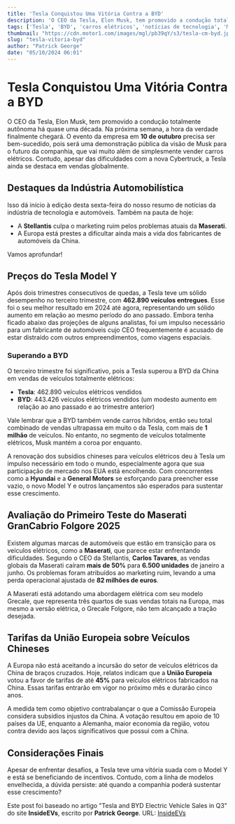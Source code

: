 ```yaml
---
title: 'Tesla Conquistou Uma Vitória Contra a BYD'
description: 'O CEO da Tesla, Elon Musk, tem promovido a condução totalmente autônoma e a empresa alcançou resultados significativos no terceiro trimestre de 2024, superando a BYD em vendas de veículos elétricos.'
tags: ['Tesla', 'BYD', 'carros elétricos', 'notícias de tecnologia', 'Maserati']
thumbnail: "https://cdn.motor1.com/images/mgl/pb39qY/s3/tesla-cm-byd.jpg"
slug: "tesla-vitoria-byd"
author: "Patrick George"
date: "05/10/2024 06:01"
---
```


# Tesla Conquistou Uma Vitória Contra a BYD

O CEO da Tesla, Elon Musk, tem promovido a condução totalmente autônoma há quase uma década. Na próxima semana, a hora da verdade finalmente chegará. O evento da empresa em **10 de outubro** precisa ser bem-sucedido, pois será uma demonstração pública da visão de Musk para o futuro da companhia, que vai muito além de simplesmente vender carros elétricos. Contudo, apesar das dificuldades com a nova Cybertruck, a Tesla ainda se destaca em vendas globalmente.

## Destaques da Indústria Automobilística

Isso dá início à edição desta sexta-feira do nosso resumo de notícias da indústria de tecnologia e automóveis. Também na pauta de hoje:
  - A **Stellantis** culpa o marketing ruim pelos problemas atuais da **Maserati**.
  - A Europa está prestes a dificultar ainda mais a vida dos fabricantes de automóveis da China.

Vamos aprofundar!

## Preços do Tesla Model Y

Após dois trimestres consecutivos de quedas, a Tesla teve um sólido desempenho no terceiro trimestre, com **462.890 veículos entregues**. Esse foi o seu melhor resultado em 2024 até agora, representando um sólido aumento em relação ao mesmo período do ano passado. Embora tenha ficado abaixo das projeções de alguns analistas, foi um impulso necessário para um fabricante de automóveis cujo CEO frequentemente é acusado de estar distraído com outros empreendimentos, como viagens espaciais.

### Superando a BYD

O terceiro trimestre foi significativo, pois a Tesla superou a BYD da China em vendas de veículos totalmente elétricos:
- **Tesla**: 462.890 veículos elétricos vendidos
- **BYD**: 443.426 veículos elétricos vendidos (um modesto aumento em relação ao ano passado e ao trimestre anterior)

Vale lembrar que a BYD também vende carros híbridos, então seu total combinado de vendas ultrapassa em muito o da Tesla, com mais de **1 milhão** de veículos. No entanto, no segmento de veículos totalmente elétricos, Musk mantém a coroa por enquanto.

A renovação dos subsídios chineses para veículos elétricos deu à Tesla um impulso necessário em todo o mundo, especialmente agora que sua participação de mercado nos EUA está encolhendo. Com concorrentes como a **Hyundai** e a **General Motors** se esforçando para preencher esse vazio, o novo Model Y e outros lançamentos são esperados para sustentar esse crescimento.  

## Avaliação do Primeiro Teste do Maserati GranCabrio Folgore 2025

Existem algumas marcas de automóveis que estão em transição para os veículos elétricos, como a **Maserati**, que parece estar enfrentando dificuldades. Segundo o CEO da Stellantis, **Carlos Tavares**, as vendas globais da Maserati caíram **mais de 50%** para **6.500 unidades** de janeiro a junho. Os problemas foram atribuídos ao marketing ruim, levando a uma perda operacional ajustada de **82 milhões de euros**.

A Maserati está adotando uma abordagem elétrica com seu modelo Grecale, que representa três quartos de suas vendas totais na Europa, mas mesmo a versão elétrica, o Grecale Folgore, não tem alcançado a tração desejada.

## Tarifas da União Europeia sobre Veículos Chineses

A Europa não está aceitando a incursão do setor de veículos elétricos da China de braços cruzados. Hoje, relatos indicam que a **União Europeia** votou a favor de tarifas de até **45%** para veículos elétricos fabricados na China. Essas tarifas entrarão em vigor no próximo mês e durarão cinco anos.

A medida tem como objetivo contrabalançar o que a Comissão Europeia considera subsídios injustos da China. A votação resultou em apoio de 10 países da UE, enquanto a Alemanha, maior economia da região, votou contra devido aos laços significativos que possui com a China.

## Considerações Finais

Apesar de enfrentar desafios, a Tesla teve uma vitória suada com o Model Y e está se beneficiando de incentivos. Contudo, com a linha de modelos envelhecida, a dúvida persiste: até quando a companhia poderá sustentar esse crescimento?  

Este post foi baseado no artigo "Tesla and BYD Electric Vehicle Sales in Q3" do site **InsideEVs**, escrito por **Patrick George**. 
URL: [InsideEVs](https://insideevs.com/news/736187/tesla-byd-q3-ev-cm/)